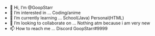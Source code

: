 - 👋 Hi, I’m @GoopStarr
- 👀 I’m interested in ... Coding/anime
- 🌱 I’m currently learning ... School(Java) Personal(HTML)
- 💞️ I’m looking to collaborate on ... Nothing atm because i am very new
- 📫 How to reach me ... Discord GoopStarr#9999

<!---
GoopStarr/GoopStarr is a ✨ special ✨ repository because its `README.md` (this file) appears on your GitHub profile.
You can click the Preview link to take a look at your changes.
--->
